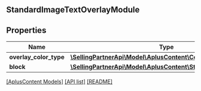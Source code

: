 ## StandardImageTextOverlayModule

## Properties

Name | Type | Description | Notes
------------ | ------------- | ------------- | -------------
**overlay_color_type** | [**\SellingPartnerApi\Model\AplusContent\ColorType**](ColorType.md) |  |
**block** | [**\SellingPartnerApi\Model\AplusContent\StandardImageTextBlock**](StandardImageTextBlock.md) |  | [optional]

[[AplusContent Models]](../) [[API list]](../../Api) [[README]](../../../README.md)
